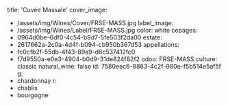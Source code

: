 title: 'Cuvée Massale'
cover_image:
  - /assets/img/Wines/Cover/FRSE-MASS.jpg
label_image:
  - /assets/img/Wines/Label/FRSE-MASS.jpg
color: white
cepages:
  - 0964d0be-6df0-4c54-b8d7-5fe503f2da00
estate:
  - 2617662a-2c0a-4d4f-b094-cb950b367d53
appellations:
  - fc0cfb2f-55db-4f43-89a9-d6c537412fc0
  - f7d9550a-e0e3-4904-b0d9-31de824f82f2
odoo: FRSE-MASS
culture: classic
natural_wine: false
id: 7580eec6-8863-4c2f-980e-f5b514e5af5f
g:
  - chardonnay
r:
  - chablis
  - bourgogne
